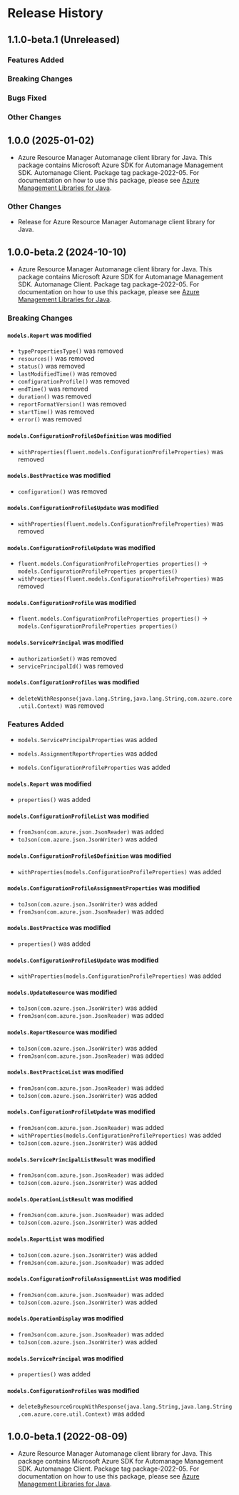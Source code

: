# Release History

## 1.1.0-beta.1 (Unreleased)

### Features Added

### Breaking Changes

### Bugs Fixed

### Other Changes

## 1.0.0 (2025-01-02)

- Azure Resource Manager Automanage client library for Java. This package contains Microsoft Azure SDK for Automanage Management SDK. Automanage Client. Package tag package-2022-05. For documentation on how to use this package, please see [Azure Management Libraries for Java](https://aka.ms/azsdk/java/mgmt).

### Other Changes

- Release for Azure Resource Manager Automanage client library for Java.

## 1.0.0-beta.2 (2024-10-10)

- Azure Resource Manager Automanage client library for Java. This package contains Microsoft Azure SDK for Automanage Management SDK. Automanage Client. Package tag package-2022-05. For documentation on how to use this package, please see [Azure Management Libraries for Java](https://aka.ms/azsdk/java/mgmt).

### Breaking Changes

#### `models.Report` was modified

* `typePropertiesType()` was removed
* `resources()` was removed
* `status()` was removed
* `lastModifiedTime()` was removed
* `configurationProfile()` was removed
* `endTime()` was removed
* `duration()` was removed
* `reportFormatVersion()` was removed
* `startTime()` was removed
* `error()` was removed

#### `models.ConfigurationProfile$Definition` was modified

* `withProperties(fluent.models.ConfigurationProfileProperties)` was removed

#### `models.BestPractice` was modified

* `configuration()` was removed

#### `models.ConfigurationProfile$Update` was modified

* `withProperties(fluent.models.ConfigurationProfileProperties)` was removed

#### `models.ConfigurationProfileUpdate` was modified

* `fluent.models.ConfigurationProfileProperties properties()` -> `models.ConfigurationProfileProperties properties()`
* `withProperties(fluent.models.ConfigurationProfileProperties)` was removed

#### `models.ConfigurationProfile` was modified

* `fluent.models.ConfigurationProfileProperties properties()` -> `models.ConfigurationProfileProperties properties()`

#### `models.ServicePrincipal` was modified

* `authorizationSet()` was removed
* `servicePrincipalId()` was removed

#### `models.ConfigurationProfiles` was modified

* `deleteWithResponse(java.lang.String,java.lang.String,com.azure.core.util.Context)` was removed

### Features Added

* `models.ServicePrincipalProperties` was added

* `models.AssignmentReportProperties` was added

* `models.ConfigurationProfileProperties` was added

#### `models.Report` was modified

* `properties()` was added

#### `models.ConfigurationProfileList` was modified

* `fromJson(com.azure.json.JsonReader)` was added
* `toJson(com.azure.json.JsonWriter)` was added

#### `models.ConfigurationProfile$Definition` was modified

* `withProperties(models.ConfigurationProfileProperties)` was added

#### `models.ConfigurationProfileAssignmentProperties` was modified

* `toJson(com.azure.json.JsonWriter)` was added
* `fromJson(com.azure.json.JsonReader)` was added

#### `models.BestPractice` was modified

* `properties()` was added

#### `models.ConfigurationProfile$Update` was modified

* `withProperties(models.ConfigurationProfileProperties)` was added

#### `models.UpdateResource` was modified

* `toJson(com.azure.json.JsonWriter)` was added
* `fromJson(com.azure.json.JsonReader)` was added

#### `models.ReportResource` was modified

* `toJson(com.azure.json.JsonWriter)` was added
* `fromJson(com.azure.json.JsonReader)` was added

#### `models.BestPracticeList` was modified

* `fromJson(com.azure.json.JsonReader)` was added
* `toJson(com.azure.json.JsonWriter)` was added

#### `models.ConfigurationProfileUpdate` was modified

* `fromJson(com.azure.json.JsonReader)` was added
* `withProperties(models.ConfigurationProfileProperties)` was added
* `toJson(com.azure.json.JsonWriter)` was added

#### `models.ServicePrincipalListResult` was modified

* `fromJson(com.azure.json.JsonReader)` was added
* `toJson(com.azure.json.JsonWriter)` was added

#### `models.OperationListResult` was modified

* `fromJson(com.azure.json.JsonReader)` was added
* `toJson(com.azure.json.JsonWriter)` was added

#### `models.ReportList` was modified

* `toJson(com.azure.json.JsonWriter)` was added
* `fromJson(com.azure.json.JsonReader)` was added

#### `models.ConfigurationProfileAssignmentList` was modified

* `fromJson(com.azure.json.JsonReader)` was added
* `toJson(com.azure.json.JsonWriter)` was added

#### `models.OperationDisplay` was modified

* `fromJson(com.azure.json.JsonReader)` was added
* `toJson(com.azure.json.JsonWriter)` was added

#### `models.ServicePrincipal` was modified

* `properties()` was added

#### `models.ConfigurationProfiles` was modified

* `deleteByResourceGroupWithResponse(java.lang.String,java.lang.String,com.azure.core.util.Context)` was added

## 1.0.0-beta.1 (2022-08-09)

- Azure Resource Manager Automanage client library for Java. This package contains Microsoft Azure SDK for Automanage Management SDK. Automanage Client. Package tag package-2022-05. For documentation on how to use this package, please see [Azure Management Libraries for Java](https://aka.ms/azsdk/java/mgmt).
